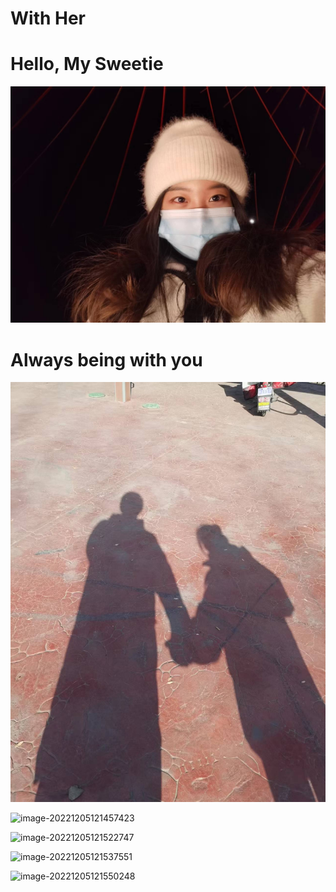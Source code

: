 # With Her


<!--more-->

# Hello, My Sweetie

![](/mysweet.jpg)

# Always being with you

![](/withyou.jpg)

![image-20221205121457423](https://cdn.jsdelivr.net/gh/%5Bstrutter0816%5D/%5BgithubPngImags%5D@main/img/image-20221205121457423.png)

![image-20221205121522747](https://cdn.jsdelivr.net/gh/%5Bstrutter0816%5D/%5BgithubPngImags%5D@main/img/image-20221205121522747.png)

![image-20221205121537551](https://cdn.jsdelivr.net/gh/%5Bstrutter0816%5D/%5BgithubPngImags%5D@main/img/image-20221205121537551.png)

![image-20221205121550248](https://cdn.jsdelivr.net/gh/%5Bstrutter0816%5D/%5BgithubPngImags%5D@main/img/image-20221205121550248.png)


